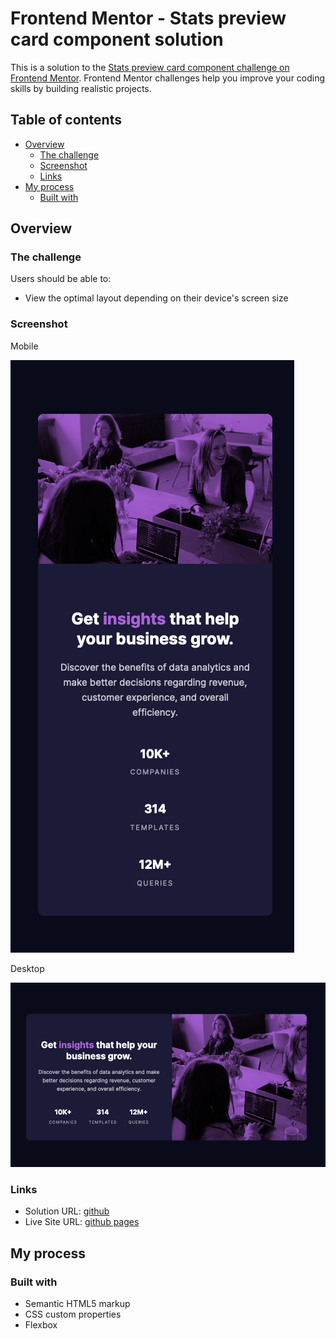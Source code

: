 # Frontend Mentor - Stats preview card component solution

This is a solution to the [Stats preview card component challenge on Frontend Mentor](https://www.frontendmentor.io/challenges/stats-preview-card-component-8JqbgoU62). Frontend Mentor challenges help you improve your coding skills by building realistic projects. 

## Table of contents

- [Overview](#overview)
  - [The challenge](#the-challenge)
  - [Screenshot](#screenshot)
  - [Links](#links)
- [My process](#my-process)
  - [Built with](#built-with)

## Overview

### The challenge

Users should be able to:

- View the optimal layout depending on their device's screen size

### Screenshot

Mobile

![](https://github.com/oknono/FM_preview_card/blob/main/screenshots/mobile.png)

Desktop

![](https://github.com/oknono/FM_preview_card/blob/main/screenshots/desktop.png)


### Links

- Solution URL: [github](https://github.com/oknono/FM_preview_card/settings/pages)
- Live Site URL: [github pages](https://oknono.dev/FM_preview_card/)

## My process

### Built with

- Semantic HTML5 markup
- CSS custom properties
- Flexbox